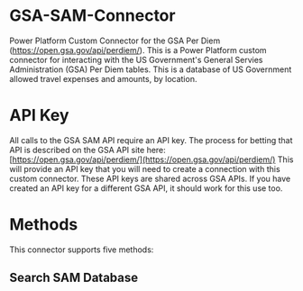 
# GSA-SAM-Connector

Power Platform Custom Connector for the GSA Per Diem (https://open.gsa.gov/api/perdiem/). This is a Power Platform custom connector for interacting with the US Government's General Servies Administration (GSA) Per Diem tables. This is a database of US Government allowed travel expenses and amounts, by location. 
# API Key
All calls to the GSA SAM API require an API key.  The process for betting that API is described on the GSA API site here: [https://open.gsa.gov/api/perdiem/](https://open.gsa.gov/api/perdiem/)
This will provide an API key that you will need to create a connection with this custom connector.  These API keys are shared across GSA APIs.  If you have created an API key for a different GSA API, it should work for this use too.
# Methods
This connector supports five methods:
## Search SAM Database
